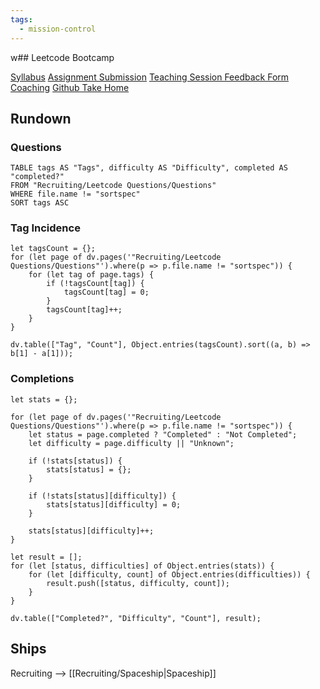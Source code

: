 ```yaml
---
tags:
  - mission-control
---
```

w## Leetcode Bootcamp

[Syllabus](https://docs.google.com/document/d/1GXI7y7FBEd3jYNx_QyjlXFrM881LFx34o1OxzweVTjM/edit#heading=h.v2426a1xgwhc)
[Assignment Submission](https://docs.google.com/forms/d/e/1FAIpQLSdUUgb-G4rkFdqyRMegO4_h3nIiyKRhVKUPGXn6SYqnyG6nHQ/viewform?fbzx=-4535659911026620957)
[Teaching Session Feedback Form](https://docs.google.com/forms/d/e/1FAIpQLSdwxR17oO2S8qm3-m3CfF-G-87IFhR-HZCCMuFOZ2kpFrdbtQ/viewform)
[Coaching](https://calendly.com/ka3535-nyu/30min)
[Github Take Home](https://github.com/Kumuda123/NYU-Tandon-LeetCode-Bootcamp-Fall-2024?tab=readme-ov-file)

## Rundown
### Questions
```dataview
TABLE tags AS "Tags", difficulty AS "Difficulty", completed AS "completed?"
FROM "Recruiting/Leetcode Questions/Questions"
WHERE file.name != "sortspec"
SORT tags ASC
```
### Tag Incidence
```dataviewjs
let tagsCount = {};
for (let page of dv.pages('"Recruiting/Leetcode Questions/Questions"').where(p => p.file.name != "sortspec")) {
    for (let tag of page.tags) {
        if (!tagsCount[tag]) {
            tagsCount[tag] = 0;
        }
        tagsCount[tag]++;
    }
}

dv.table(["Tag", "Count"], Object.entries(tagsCount).sort((a, b) => b[1] - a[1]));
```
### Completions
```dataviewjs
let stats = {};

for (let page of dv.pages('"Recruiting/Leetcode Questions/Questions"').where(p => p.file.name != "sortspec")) {
    let status = page.completed ? "Completed" : "Not Completed";
    let difficulty = page.difficulty || "Unknown";

    if (!stats[status]) {
        stats[status] = {};
    }

    if (!stats[status][difficulty]) {
        stats[status][difficulty] = 0;
    }

    stats[status][difficulty]++;
}

let result = [];
for (let [status, difficulties] of Object.entries(stats)) {
    for (let [difficulty, count] of Object.entries(difficulties)) {
        result.push([status, difficulty, count]);
    }
}

dv.table(["Completed?", "Difficulty", "Count"], result);
```
## Ships
Recruiting --> [[Recruiting/Spaceship|Spaceship]]